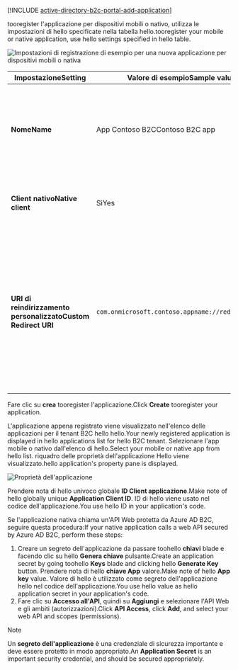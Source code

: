 [!INCLUDE [active-directory-b2c-portal-add-application](active-directory-b2c-portal-add-application.md)]

<span data-ttu-id="d1eed-101">tooregister l'applicazione per dispositivi mobili o nativo, utilizza le impostazioni di hello specificate nella tabella hello.</span><span class="sxs-lookup"><span data-stu-id="d1eed-101">tooregister your mobile or native application, use hello settings specified in hello table.</span></span>

![Impostazioni di registrazione di esempio per una nuova applicazione per dispositivi mobili o nativa](./media/active-directory-b2c-register-mobile-native-app/b2c-new-mobile-native-app-settings.png)

| <span data-ttu-id="d1eed-103">Impostazione</span><span class="sxs-lookup"><span data-stu-id="d1eed-103">Setting</span></span>      | <span data-ttu-id="d1eed-104">Valore di esempio</span><span class="sxs-lookup"><span data-stu-id="d1eed-104">Sample value</span></span>  | <span data-ttu-id="d1eed-105">Descrizione</span><span class="sxs-lookup"><span data-stu-id="d1eed-105">Description</span></span>                                        |
| ------------ | ------- | -------------------------------------------------- |
| <span data-ttu-id="d1eed-106">**Nome**</span><span class="sxs-lookup"><span data-stu-id="d1eed-106">**Name**</span></span> | <span data-ttu-id="d1eed-107">App Contoso B2C</span><span class="sxs-lookup"><span data-stu-id="d1eed-107">Contoso B2C app</span></span> | <span data-ttu-id="d1eed-108">Immettere un **nome** per un'applicazione hello che descrive il tooconsumers dell'applicazione.</span><span class="sxs-lookup"><span data-stu-id="d1eed-108">Enter a **Name** for hello application that describes your application tooconsumers.</span></span> |
| <span data-ttu-id="d1eed-109">**Client nativo**</span><span class="sxs-lookup"><span data-stu-id="d1eed-109">**Native client**</span></span> | <span data-ttu-id="d1eed-110">Sì</span><span class="sxs-lookup"><span data-stu-id="d1eed-110">Yes</span></span> | <span data-ttu-id="d1eed-111">Selezionare **Sì** per un'applicazione per dispositivi mobili o nativa.</span><span class="sxs-lookup"><span data-stu-id="d1eed-111">Select **Yes** for a mobile or native application.</span></span> |
| <span data-ttu-id="d1eed-112">**URI di reindirizzamento personalizzato**</span><span class="sxs-lookup"><span data-stu-id="d1eed-112">**Custom Redirect URI**</span></span> | `com.onmicrosoft.contoso.appname://redirect/path` | <span data-ttu-id="d1eed-113">Immettere un URI di reindirizzamento con uno schema personalizzato.</span><span class="sxs-lookup"><span data-stu-id="d1eed-113">Enter a redirect URI with a custom scheme.</span></span> <span data-ttu-id="d1eed-114">Assicurarsi di scegliere un [URI di reindirizzamento valido](../articles/active-directory-b2c/active-directory-b2c-app-registration.md#choosing-a-native-application-redirect-uri) e di non includere caratteri speciali come i caratteri di sottolineatura.</span><span class="sxs-lookup"><span data-stu-id="d1eed-114">Make sure you choose a [good redirect URI](../articles/active-directory-b2c/active-directory-b2c-app-registration.md#choosing-a-native-application-redirect-uri) and do not include special characters such as underscores.</span></span> |

<span data-ttu-id="d1eed-115">Fare clic su **crea** tooregister l'applicazione.</span><span class="sxs-lookup"><span data-stu-id="d1eed-115">Click **Create** tooregister your application.</span></span>

<span data-ttu-id="d1eed-116">L'applicazione appena registrato viene visualizzato nell'elenco delle applicazioni per il tenant B2C hello hello.</span><span class="sxs-lookup"><span data-stu-id="d1eed-116">Your newly registered application is displayed in hello applications list for hello B2C tenant.</span></span> <span data-ttu-id="d1eed-117">Selezionare l'app mobile o nativo dall'elenco di hello.</span><span class="sxs-lookup"><span data-stu-id="d1eed-117">Select your mobile or native app from hello list.</span></span> <span data-ttu-id="d1eed-118">riquadro delle proprietà dell'applicazione Hello viene visualizzato.</span><span class="sxs-lookup"><span data-stu-id="d1eed-118">hello application's property pane is displayed.</span></span>

![Proprietà dell'applicazione](./media/active-directory-b2c-register-mobile-native-app/b2c-mobile-native-app-properties.png)

<span data-ttu-id="d1eed-120">Prendere nota di hello univoco globale **ID Client applicazione**.</span><span class="sxs-lookup"><span data-stu-id="d1eed-120">Make note of hello globally unique **Application Client ID**.</span></span> <span data-ttu-id="d1eed-121">ID di hello viene usato nel codice dell'applicazione.</span><span class="sxs-lookup"><span data-stu-id="d1eed-121">You use hello ID in your application's code.</span></span>

<span data-ttu-id="d1eed-122">Se l'applicazione nativa chiama un'API Web protetta da Azure AD B2C, seguire questa procedura:</span><span class="sxs-lookup"><span data-stu-id="d1eed-122">If your native application calls a web API secured by Azure AD B2C, perform these steps:</span></span>
   1. <span data-ttu-id="d1eed-123">Creare un segreto dell'applicazione da passare toohello **chiavi** blade e facendo clic su hello **Genera chiave** pulsante.</span><span class="sxs-lookup"><span data-stu-id="d1eed-123">Create an application secret by going toohello **Keys** blade and clicking hello **Generate Key** button.</span></span> <span data-ttu-id="d1eed-124">Prendere nota di hello **chiave App** valore.</span><span class="sxs-lookup"><span data-stu-id="d1eed-124">Make note of hello **App key** value.</span></span> <span data-ttu-id="d1eed-125">Valore di hello è utilizzato come segreto dell'applicazione hello nel codice dell'applicazione.</span><span class="sxs-lookup"><span data-stu-id="d1eed-125">You use hello value as hello application secret in your application's code.</span></span>
   2. <span data-ttu-id="d1eed-126">Fare clic su **Accesso all'API**, quindi su **Aggiungi** e selezionare l'API Web e gli ambiti (autorizzazioni).</span><span class="sxs-lookup"><span data-stu-id="d1eed-126">Click **API Access**, click **Add**, and select your web API and scopes (permissions).</span></span>

> [!NOTE]
> <span data-ttu-id="d1eed-127">Un **segreto dell'applicazione** è una credenziale di sicurezza importante e deve essere protetto in modo appropriato.</span><span class="sxs-lookup"><span data-stu-id="d1eed-127">An **Application Secret** is an important security credential, and should be secured appropriately.</span></span>
> 
